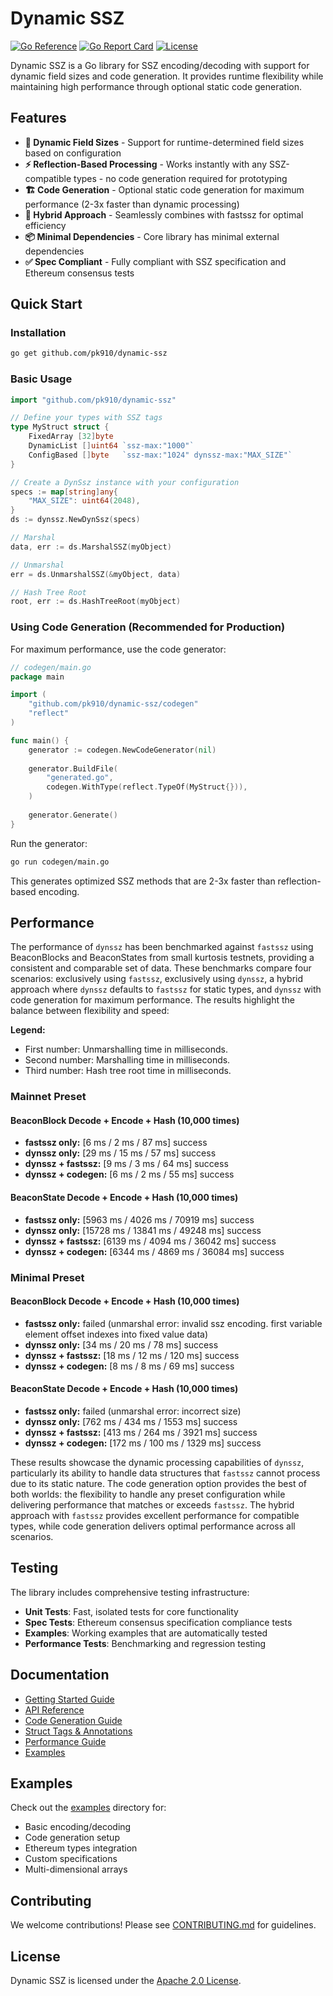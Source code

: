 # Dynamic SSZ

[![Go Reference](https://pkg.go.dev/badge/github.com/pk910/dynamic-ssz.svg)](https://pkg.go.dev/github.com/pk910/dynamic-ssz)
[![Go Report Card](https://goreportcard.com/badge/github.com/pk910/dynamic-ssz)](https://goreportcard.com/report/github.com/pk910/dynamic-ssz)
[![License](https://img.shields.io/badge/License-Apache%202.0-blue.svg)](LICENSE)

Dynamic SSZ is a Go library for SSZ encoding/decoding with support for dynamic field sizes and code generation. It provides runtime flexibility while maintaining high performance through optional static code generation.

## Features

- **🔧 Dynamic Field Sizes** - Support for runtime-determined field sizes based on configuration
- **⚡ Reflection-Based Processing** - Works instantly with any SSZ-compatible types - no code generation required for prototyping
- **🏗️ Code Generation** - Optional static code generation for maximum performance (2-3x faster than dynamic processing)
- **🔄 Hybrid Approach** - Seamlessly combines with fastssz for optimal efficiency
- **📦 Minimal Dependencies** - Core library has minimal external dependencies
- **✅ Spec Compliant** - Fully compliant with SSZ specification and Ethereum consensus tests

## Quick Start

### Installation

```bash
go get github.com/pk910/dynamic-ssz
```

### Basic Usage

```go
import "github.com/pk910/dynamic-ssz"

// Define your types with SSZ tags
type MyStruct struct {
    FixedArray [32]byte
    DynamicList []uint64 `ssz-max:"1000"`
    ConfigBased []byte   `ssz-max:"1024" dynssz-max:"MAX_SIZE"`
}

// Create a DynSsz instance with your configuration
specs := map[string]any{
    "MAX_SIZE": uint64(2048),
}
ds := dynssz.NewDynSsz(specs)

// Marshal
data, err := ds.MarshalSSZ(myObject)

// Unmarshal
err = ds.UnmarshalSSZ(&myObject, data)

// Hash Tree Root
root, err := ds.HashTreeRoot(myObject)
```

### Using Code Generation (Recommended for Production)

For maximum performance, use the code generator:

```go
// codegen/main.go
package main

import (
    "github.com/pk910/dynamic-ssz/codegen"
    "reflect"
)

func main() {
    generator := codegen.NewCodeGenerator(nil)
    
    generator.BuildFile(
        "generated.go",
        codegen.WithType(reflect.TypeOf(MyStruct{})),
    )
    
    generator.Generate()
}
```

Run the generator:
```bash
go run codegen/main.go
```

This generates optimized SSZ methods that are 2-3x faster than reflection-based encoding.

## Performance

The performance of `dynssz` has been benchmarked against `fastssz` using BeaconBlocks and BeaconStates from small kurtosis testnets, providing a consistent and comparable set of data. These benchmarks compare four scenarios: exclusively using `fastssz`, exclusively using `dynssz`, a hybrid approach where `dynssz` defaults to `fastssz` for static types, and `dynssz` with code generation for maximum performance. The results highlight the balance between flexibility and speed:

**Legend:**
- First number: Unmarshalling time in milliseconds.
- Second number: Marshalling time in milliseconds.
- Third number: Hash tree root time in milliseconds.

### Mainnet Preset

#### BeaconBlock Decode + Encode + Hash (10,000 times)
- **fastssz only:** [6 ms / 2 ms / 87 ms] success
- **dynssz only:** [29 ms / 15 ms / 57 ms] success
- **dynssz + fastssz:** [9 ms / 3 ms / 64 ms] success
- **dynssz + codegen:** [6 ms / 2 ms / 55 ms] success

#### BeaconState Decode + Encode + Hash (10,000 times)
- **fastssz only:** [5963 ms / 4026 ms / 70919 ms] success
- **dynssz only:** [15728 ms / 13841 ms / 49248 ms] success
- **dynssz + fastssz:** [6139 ms / 4094 ms / 36042 ms] success
- **dynssz + codegen:** [6344 ms / 4869 ms / 36084 ms] success

### Minimal Preset

#### BeaconBlock Decode + Encode + Hash (10,000 times)
- **fastssz only:** failed (unmarshal error: invalid ssz encoding. first variable element offset indexes into fixed value data)
- **dynssz only:** [34 ms / 20 ms / 78 ms] success
- **dynssz + fastssz:** [18 ms / 12 ms / 120 ms] success
- **dynssz + codegen:** [8 ms / 8 ms / 69 ms] success

#### BeaconState Decode + Encode + Hash (10,000 times)
- **fastssz only:** failed (unmarshal error: incorrect size)
- **dynssz only:** [762 ms / 434 ms / 1553 ms] success
- **dynssz + fastssz:** [413 ms / 264 ms / 3921 ms] success
- **dynssz + codegen:** [172 ms / 100 ms / 1329 ms] success

These results showcase the dynamic processing capabilities of `dynssz`, particularly its ability to handle data structures that `fastssz` cannot process due to its static nature. The code generation option provides the best of both worlds: the flexibility to handle any preset configuration while delivering performance that matches or exceeds `fastssz`. The hybrid approach with `fastssz` provides excellent performance for compatible types, while code generation delivers optimal performance across all scenarios.

## Testing

The library includes comprehensive testing infrastructure:

- **Unit Tests**: Fast, isolated tests for core functionality
- **Spec Tests**: Ethereum consensus specification compliance tests
- **Examples**: Working examples that are automatically tested
- **Performance Tests**: Benchmarking and regression testing

## Documentation

- [Getting Started Guide](docs/getting-started.md)
- [API Reference](docs/api-reference.md)
- [Code Generation Guide](docs/codegen.md)
- [Struct Tags & Annotations](docs/struct-tags.md)
- [Performance Guide](docs/performance.md)
- [Examples](examples/)

## Examples

Check out the [examples](examples/) directory for:
- Basic encoding/decoding
- Code generation setup
- Ethereum types integration
- Custom specifications
- Multi-dimensional arrays

## Contributing

We welcome contributions! Please see [CONTRIBUTING.md](CONTRIBUTING.md) for guidelines.

## License

Dynamic SSZ is licensed under the [Apache 2.0 License](LICENSE).